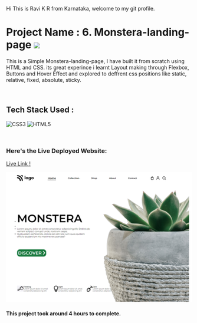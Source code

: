 Hi This is Ravi K R from Karnataka, welcome to my git profile.

# Project Name : 6. Monstera-landing-page ![](https://img.shields.io/badge/Project-6-green)

This is a Simple Monstera-landing-page, I have built it from scratch using HTML and CSS. its great experince i learnt Layout making through Flexbox, Buttons and Hover Effect and explored to deffrent css positions like static, relative, fixed, absolute, sticky. 


</br>

## Tech Stack Used :

![CSS3](https://img.shields.io/badge/css3-%231572B6.svg?style=for-the-badge&logo=css3&logoColor=white) ![HTML5](https://img.shields.io/badge/html5-%23E34F26.svg?style=for-the-badge&logo=html5&logoColor=white) 

</br>



### Here's the Live Deployed Website:

[Live Link !](https://tangerine-mooncake-1e2b4e.netlify.app/)

![Web Site Image](./screencapture-tangerine-mooncake-1e2b4e-netlify-app-2022-09-13-11_11_07.png)

#### This project took around 4 hours to complete.